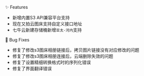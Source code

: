 ✨ Features

- 新增内置S3 API兼容平台支持
- 现在又拍云图床支持自定义接口地址
- 七牛云新建存储桶新增`亚太-河内`支持

🐛 Bug Fixes

- 修复了修改s3图床相册链接后，拷贝图片链接没有对应修改的问题
- 修复了修改s3图床相册连接后，云端删除失效的问题
- 修复了设置精细转换格式时的序列化错误
- 修复了界面翻译错误
